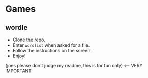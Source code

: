 # Games

## wordle
- Clone the repo.
- Enter ```wordlist``` when asked for a file.
- Follow the instructions on the screen.
- Enjoy!

(joes please don't judge my readme, this is for fun only) <-- VERY IMPORTANT
